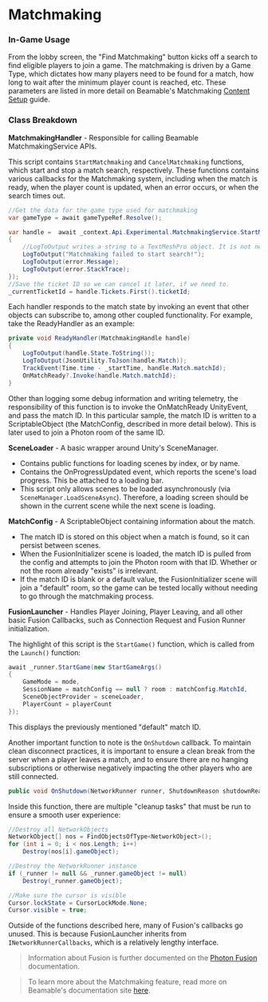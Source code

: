 # Matchmaking

### In-Game Usage

From the lobby screen, the "Find Matchmaking" button kicks off a search to find eligible players to join a game. The matchmaking is driven by a Game Type, which dictates how many players need to be found for a match, how long to wait after the minimum player count is reached, etc. These parameters are listed in more detail on Beamable's Matchmaking [Content Setup](https://docs.beamable.com/docs/matchmaking-guide#setup-content) guide.

### Class Breakdown

**MatchmakingHandler** - Responsible for calling Beamable MatchmakingService APIs.

This script contains `StartMatchmaking` and `CancelMatchmaking` functions, which start and stop a match search, respectively. These functions contains various callbacks for the Matchmaking system, including when the match is ready, when the player count is updated, when an error occurs, or when the search times out.
```csharp
//Get the data for the game type used for matchmaking
var gameType = await gameTypeRef.Resolve();

var handle =  await _context.Api.Experimental.MatchmakingService.StartMatchmaking(gameTypeRef, UpdateHandler, ReadyHandler, TimeoutHandler).Error(error =>
{
    //LogToOutput writes a string to a TextMeshPro object. It is not necessary for the script to function.
    LogToOutput("Matchmaking failed to start search!");
    LogToOutput(error.Message);
    LogToOutput(error.StackTrace);
});
//Save the ticket ID so we can cancel it later, if we need to.
_currentTicketId = handle.Tickets.First().ticketId;
```
Each handler responds to the match state by invoking an event that other objects can subscribe to, among other coupled functionality. For example, take the ReadyHandler as an example:
```csharp
private void ReadyHandler(MatchmakingHandle handle)
{
    LogToOutput(handle.State.ToString());
    LogToOutput(JsonUtility.ToJson(handle.Match));
    TrackEvent(Time.time - _startTime, handle.Match.matchId);
    OnMatchReady?.Invoke(handle.Match.matchId);
}
```
Other than logging some debug information and writing telemetry, the responsibility of this function is to invoke the OnMatchReady UnityEvent, and pass the match ID. In this particular sample, the match ID is written to a ScriptableObject (the MatchConfig, described in more detail below). This is later used to join a Photon room of the same ID.

**SceneLoader** - A basic wrapper around Unity's SceneManager.
- Contains public functions for loading scenes by index, or by name.
- Contains the OnProgressUpdated event, which reports the scene's load progress. This be attached to a loading bar.
- This script only allows scenes to be loaded asynchronously (via `SceneManager.LoadSceneAsync`). Therefore, a loading screen should be shown in the current scene while the next scene is loading.

**MatchConfig** - A ScriptableObject containing information about the match.
- The match ID is stored on this object when a match is found, so it can persist between scenes.
- When the FusionInitializer scene is loaded, the match ID is pulled from the config and attempts to join the Photon room with that ID. Whether or not the room already "exists" is irrelevant.
- If the match ID is blank or a default value, the FusionInitializer scene will join a "default" room, so the game can be tested locally without needing to go through the matchmaking process.

**FusionLauncher** - Handles Player Joining, Player Leaving, and all other basic Fusion Callbacks, such as Connection Request and Fusion Runner initialization.

The highlight of this script is the `StartGame()` function, which is called from the `Launch()` function:

```csharp
await _runner.StartGame(new StartGameArgs()
{
    GameMode = mode, 
    SessionName = matchConfig == null ? room : matchConfig.MatchId,
    SceneObjectProvider = sceneLoader,
    PlayerCount = playerCount
});
```
This displays the previously mentioned "default" match ID.

Another important function to note is the `OnShutdown` callback. To maintain clean disconnect practices, it is important to ensure a clean break from the server when a player leaves a match, and to ensure there are no hanging subscriptions or otherwise negatively impacting the other players who are still connected.
```csharp
public void OnShutdown(NetworkRunner runner, ShutdownReason shutdownReason)
```
Inside this function, there are multiple "cleanup tasks" that must be run to ensure a smooth user experience:
```csharp
//Destroy all NetworkObjects
NetworkObject[] nos = FindObjectsOfType<NetworkObject>();
for (int i = 0; i < nos.Length; i++)
    Destroy(nos[i].gameObject);

//Destroy the NetworkRunner instance
if (_runner != null && _runner.gameObject != null)
    Destroy(_runner.gameObject);

//Make sure the cursor is visible
Cursor.lockState = CursorLockMode.None;
Cursor.visible = true;
```
Outside of the functions described here, many of Fusion's callbacks go unused. This is because FusionLauncher inherits from `INetworkRunnerCallbacks`, which is a relatively lengthy interface.

> Information about Fusion is further documented on the [Photon Fusion](./Photon%20Fusion.md) documentation.

> To learn more about the Matchmaking feature, read more on Beamable's documentation site [here](https://docs.beamable.com/docs/matchmaking-feature-overview).
